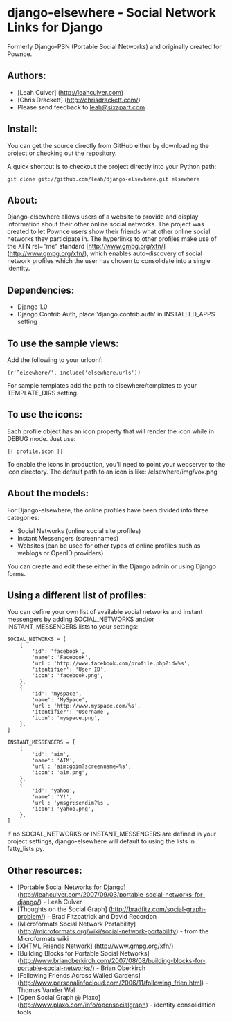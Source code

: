 django-elsewhere - Social Network Links for Django
===================================

Formerly Django-PSN (Portable Social Networks) and originally created for Pownce.

Authors:
------------
* [Leah Culver] (http://leahculver.com)
* [Chris Drackett] (http://chrisdrackett.com/)
* Please send feedback to leah@sixapart.com


Install:
------------

You can get the source directly from GitHub either by downloading the project or checking out the repository.

A quick shortcut is to checkout the project directly into your Python path:

	git clone git://github.com/leah/django-elsewhere.git elsewhere


About:
------------

Django-elsewhere allows users of a website to provide and display information about their 
other online social networks. The project was created to let Pownce users 
show their friends what other online social networks they participate in. 
The hyperlinks to other profiles make use of the XFN rel="me" standard [http://www.gmpg.org/xfn/] (http://www.gmpg.org/xfn/), 
which enables auto-discovery of social network profiles which the user has chosen to consolidate 
into a single identity.


Dependencies:
------------

* Django 1.0
* Django Contrib Auth, place 'django.contrib.auth' in INSTALLED_APPS setting


To use the sample views:
------------------------

Add the following to your urlconf:

	(r'^elsewhere/', include('elsewhere.urls'))

For sample templates add the path to elsewhere/templates to your TEMPLATE_DIRS setting.


To use the icons:
------------------------

Each profile object has an icon property that will render the icon while in DEBUG mode.
Just use:

    {{ profile.icon }}

To enable the icons in production, you'll need to point your webserver to the icon directory.
The default path to an icon is like: /elsewhere/img/vox.png


About the models:
-----------------

For Django-elsewhere, the online profiles have been divided into three categories:

* Social Networks (online social site profiles)
* Instant Messengers (screennames)
* Websites (can be used for other types of online profiles such as weblogs or OpenID providers)

You can create and edit these either in the Django admin or using Django forms.


Using a different list of profiles:
------------------------

You can define your own list of available social networks and instant messengers by adding SOCIAL_NETWORKS
and/or INSTANT_MESSENGERS lists to your settings:

    SOCIAL_NETWORKS = [
        {
            'id': 'facebook',
            'name': 'Facebook',
            'url': 'http://www.facebook.com/profile.php?id=%s',
            'itentifier': 'User ID',
            'icon': 'facebook.png',
        },
        {
            'id': 'myspace',
            'name': 'MySpace',
            'url': 'http://www.myspace.com/%s',
            'itentifier': 'Username',
            'icon': 'myspace.png',
        },
    ]

    INSTANT_MESSENGERS = [
        {
            'id': 'aim',
            'name': 'AIM',
            'url': 'aim:goim?screenname=%s',
            'icon': 'aim.png',
        },
        {
            'id': 'yahoo',
            'name': 'Y!',
            'url': 'ymsgr:sendim?%s',
            'icon': 'yahoo.png',
        },
    ]

If no SOCIAL_NETWORKS or INSTANT_MESSENGERS are defined in your project settings, django-elsewhere will
default to using the lists in fatty_lists.py.

Other resources:
----------------

* [Portable Social Networks for Django] (http://leahculver.com/2007/09/03/portable-social-networks-for-django/) - Leah Culver
* [Thoughts on the Social Graph] (http://bradfitz.com/social-graph-problem/) - Brad Fitzpatrick and David Recordon
* [Microformats Social Network Portability] (http://microformats.org/wiki/social-network-portability) - from the Microformats wiki
* [XHTML Friends Network] (http://www.gmpg.org/xfn/)
* [Building Blocks for Portable Social Networks] (http://www.brianoberkirch.com/2007/08/08/building-blocks-for-portable-social-networks/) - Brian Oberkirch
* [Following Friends Across Walled Gardens] (http://www.personalinfocloud.com/2006/11/following_frien.html) - Thomas Vander Wal
* [Open Social Graph @ Plaxo] (http://www.plaxo.com/info/opensocialgraph) - identity consolidation tools